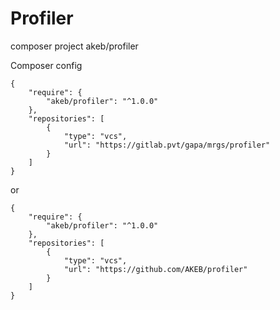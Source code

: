 # Profiler

composer project akeb/profiler

Composer config
```
{
	"require": {
		"akeb/profiler": "^1.0.0"
	},
	"repositories": [
		{
			"type": "vcs",
			"url": "https://gitlab.pvt/gapa/mrgs/profiler"
		}
	]
}
```

or

```
{
	"require": {
		"akeb/profiler": "^1.0.0"
	},
	"repositories": [
		{
			"type": "vcs",
			"url": "https://github.com/AKEB/profiler"
		}
	]
}
```
